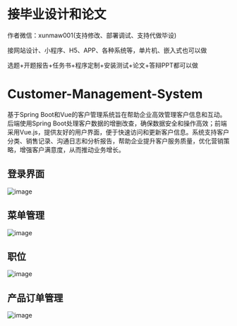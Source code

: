 # 接毕业设计和论文
作者微信：xunmaw001(支持修改、部署调试、支持代做毕设)

接网站设计、小程序、H5、APP、各种系统等，单片机、嵌入式也可以做

选题+开题报告+任务书+程序定制+安装测试+论文+答辩PPT都可以做
# Customer-Management-System
基于Spring Boot和Vue的客户管理系统旨在帮助企业高效管理客户信息和互动。后端使用Spring Boot处理客户数据的增删改查，确保数据安全和操作高效；前端采用Vue.js，提供友好的用户界面，便于快速访问和更新客户信息。系统支持客户分类、销售记录、沟通日志和分析报告，帮助企业提升客户服务质量，优化营销策略，增强客户满意度，从而推动业务增长。
## 登录界面
![image](https://github.com/user-attachments/assets/dd608fa5-81fa-438e-8b1b-5271878090ee)
## 菜单管理
![image](https://github.com/user-attachments/assets/6d239576-3e58-4ffc-bfe9-37501539bb4f)
## 职位
![image](https://github.com/user-attachments/assets/e983de5b-6575-471e-ad3b-4868e04ad0e5)
## 产品订单管理
![image](https://github.com/user-attachments/assets/ed7140ee-dde7-43a3-8ac3-fe3112e8bf8d)
